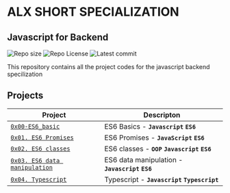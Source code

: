 # ALX SHORT SPECIALIZATION

## Javascript for Backend

![Repo size](https://img.shields.io/github/repo-size/kweendev/alx-backend-javascript)
![Repo License](https://img.shields.io/github/license/kweendev/alx-backend-javascript.svg)
![Latest commit](https://img.shields.io/github/last-commit/kweendev/alx-backend-javascript/master?style=round-square)

This repository contains all the project codes for the javascript backend specilization

## Projects

| Project                                                        | Descripton                                         |
| -------------------------------------------------------------- | -------------------------------------------------- |
| [`0x00-ES6_basic`](./0x00-ES6_basic/)                          | ES6 Basics - **`Javascript`** **`ES6`**            |
| [`0x01. ES6 Promises`](./0x01-ES6_promise/)                    | ES6 Promises - **`JavaScript`** **`ES6`**          |
| [`0x02. ES6 classes`](./0x02-ES6_classes/)                     | ES6 classes - **`OOP`** **`Javascript`** **`ES6`** |
| [`0x03. ES6 data manipulation`](./0x03-ES6_data_manipulation/) | ES6 data manipulation - **`Javascript`** **`ES6`** |
| [`0x04. Typescript`](./0x04-TypeScript/)                       | Typescript - **`Javascript`** **`Typescript`**     |
